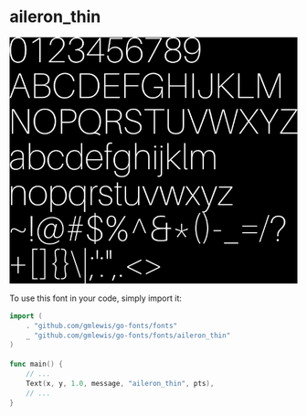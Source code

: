 # aileron_thin

![aileron_thin](aileron_thin.png)

To use this font in your code, simply import it:

```go
import (
	. "github.com/gmlewis/go-fonts/fonts"
	_ "github.com/gmlewis/go-fonts/fonts/aileron_thin"
)

func main() {
	// ...
	Text(x, y, 1.0, message, "aileron_thin", pts),
	// ...
}
```
